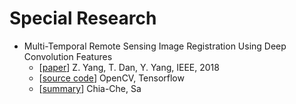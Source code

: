 # Special Research

- Multi-Temporal Remote Sensing Image Registration Using Deep Convolution Features
  - [[paper](https://ieeexplore.ieee.org/stamp/stamp.jsp?tp=&arnumber=8404075)] Z. Yang, T. Dan, Y. Yang, IEEE, 2018
  - [[source code](https://github.com/yzhq97/cnn-registration)] OpenCV, Tensorflow
  - [[summary](./multi-temporal_remote_sensing_image_registration_using_deep_convolutional_features.md)] Chia-Che, Sa

